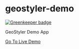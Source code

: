 # geostyler-demo

[![Greenkeeper badge](https://badges.greenkeeper.io/geostyler/geostyler-demo.svg)](https://greenkeeper.io/)

GeoStyler Demo App

[Go To Live Demo](https://geostyler.github.io/geostyler-demo/)
